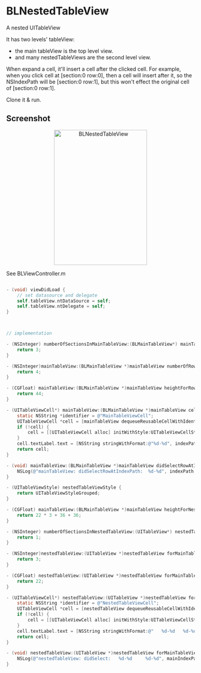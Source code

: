 BLNestedTableView
=================

A nested UITableView

It has two levels' tableView:
 - the main tableView is the top level view.
 - and many nestedTableViews are the second level view.

When expand a cell, it'll insert a cell after the clicked cell. 
For example, when you click cell at [section:0 row:0], then a cell will insert after it, so the NSIndexPath will be [section:0 row:1], but this won't effect the original cell of [section:0 row:1].

Clone it & run.

Screenshot
----------
<p align="center" >
  <img src="https://raw.github.com/BlackLee/BLNestedTableView/master/Screenshots/1.png" alt="BLNestedTableView" title="BLNestedTableView" style="width:248px; height:360px;">
</p>


See BLViewController.m

```objective-c

- (void) viewDidLoad {
    // set datasource and delegate
    self.tableView.ntDataSource = self;
    self.tableView.ntDelegate = self;
}



// implementation

- (NSInteger) numberOfSectionsInMainTableView:(BLMainTableView*) mainTableView {
    return 3;
}

- (NSInteger)mainTableView:(BLMainTableView *)mainTableView numberOfRowsInSection:(NSInteger)section {
    return 4;
}

- (CGFloat) mainTableView:(BLMainTableView *)mainTableView heightForRowAtIndexPath:(NSIndexPath *)indexPath {
    return 44;
}

- (UITableViewCell*) mainTableView:(BLMainTableView *)mainTableView cellForRowAtIndexPath:(NSIndexPath *)indexPath {
    static NSString *identifier = @"MainTableViewCell";
    UITableViewCell *cell = [mainTableView dequeueReusableCellWithIdentifier:identifier];
    if (!cell) {
        cell = [[UITableViewCell alloc] initWithStyle:UITableViewCellStyleDefault reuseIdentifier:identifier];
    }
    cell.textLabel.text = [NSString stringWithFormat:@"%d-%d", indexPath.section, indexPath.row];
    return cell;
}

- (void) mainTableView:(BLMainTableView *)mainTableView didSelectRowAtIndexPath:(NSIndexPath *)indexPath {
    NSLog(@"mainTableView: didSelectRowAtIndexPath:  %d-%d", indexPath.section, indexPath.row);
}

- (UITableViewStyle) nestedTableViewStyle {
    return UITableViewStyleGrouped;
}

- (CGFloat) mainTableView:(BLMainTableView *)mainTableView heightForNestedTableViewForRowAtIndexPath:(NSIndexPath *)indexPath {
    return 22 * 3 + 36 + 36;
}

- (NSInteger) numberOfSectionsInNestedTableView:(UITableView*) nestedTableView forMainTableViewRowAtIndexPath:(NSIndexPath *)mainIndexPath {
    return 1;
}

- (NSInteger)nestedTableView:(UITableView *)nestedTableView forMainTableViewRowAtIndexPath:(NSIndexPath *)mainIndexPath numberOfRowsInSection:(NSInteger)section {
    return 3;
}

- (CGFloat) nestedTableView:(UITableView *)nestedTableView forMainTableViewRowAtIndexPath:(NSIndexPath *)mainIndexPath heightForRowAtIndexPath:(NSIndexPath *)indexPath {
    return 22;
}

- (UITableViewCell*) nestedTableView:(UITableView *)nestedTableView forMainTableViewRowAtIndexPath:(NSIndexPath *)mainIndexPath cellForRowAtIndexPath:(NSIndexPath *)indexPath {
    static NSString *identifier = @"NestedTableViewCell";
    UITableViewCell *cell = [nestedTableView dequeueReusableCellWithIdentifier:identifier];
    if (!cell) {
        cell = [[UITableViewCell alloc] initWithStyle:UITableViewCellStyleDefault reuseIdentifier:identifier];
    }
    cell.textLabel.text = [NSString stringWithFormat:@"   %d-%d   %d-%d", mainIndexPath.section, mainIndexPath.row, indexPath.section, indexPath.row];
    return cell;
}

- (void) nestedTableView:(UITableView *)nestedTableView forMainTableViewRowAtIndexPath:(NSIndexPath *)mainIndexPath didSelectRowAtIndexPath:(NSIndexPath *)indexPath {
    NSLog(@"nestedTableView: didSelect:   %d-%d     %d-%d", mainIndexPath.section, mainIndexPath.row, indexPath.section, indexPath.row);
}

```
